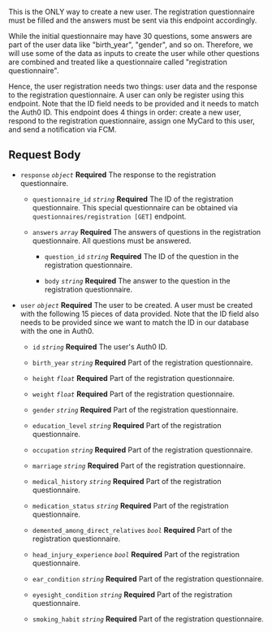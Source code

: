 This is the ONLY way to create a new user. The registration questionnaire must be filled and the answers must be sent via this endpoint accordingly.

While the initial questionnaire may have 30 questions, some answers are part of the user data like "birth_year", "gender", and so on. Therefore, we will use some of the data as inputs to create the user while other questions are combined and treated like a questionnaire called "registration questionnaire".

Hence, the user registration needs two things: user data and the response to the registration questionnaire. A user can only be register using this endpoint. Note that the ID field needs to be provided and it needs to match the Auth0 ID. This endpoint does 4 things in order: create a new user, respond to the registration questionnaire, assign one MyCard to this user, and send a notification via FCM.

## Request Body

- `response` _`object`_ **Required**
  The response to the registration questionnaire.

  - `questionnaire_id` _`string`_ **Required**
    The ID of the registration questionnaire. This special questionnaire can be obtained via `questionnaires/registration [GET]` endpoint.

  - `answers` _`array`_ **Required**
    The answers of questions in the registration questionnaire. All questions must be answered.

    - `question_id` _`string`_ **Required**
      The ID of the question in the registration questionnaire.

    - `body` _`string`_ **Required**
      The answer to the question in the registration questionnaire.

- `user` _`object`_ **Required**
  The user to be created. A user must be created with the following 15 pieces of data provided. Note that the ID field also needs to be provided since we want to match the ID in our database with the one in Auth0.

  - `id` _`string`_ **Required**
    The user's Auth0 ID.

  - `birth_year` _`string`_ **Required**
    Part of the registration questionnaire.

  - `height` _`float`_ **Required**
    Part of the registration questionnaire.

  - `weight` _`float`_ **Required**
    Part of the registration questionnaire.

  - `gender` _`string`_ **Required**
    Part of the registration questionnaire.

  - `education_level` _`string`_ **Required**
    Part of the registration questionnaire.

  - `occupation` _`string`_ **Required**
    Part of the registration questionnaire.

  - `marriage` _`string`_ **Required**
    Part of the registration questionnaire.

  - `medical_history` _`string`_ **Required**
    Part of the registration questionnaire.

  - `medication_status` _`string`_ **Required**
    Part of the registration questionnaire.

  - `demented_among_direct_relatives` _`bool`_ **Required**
    Part of the registration questionnaire.

  - `head_injury_experience` _`bool`_ **Required**
    Part of the registration questionnaire.

  - `ear_condition` _`string`_ **Required**
    Part of the registration questionnaire.

  - `eyesight_condition` _`string`_ **Required**
    Part of the registration questionnaire.

  - `smoking_habit` _`string`_ **Required**
    Part of the registration questionnaire.
